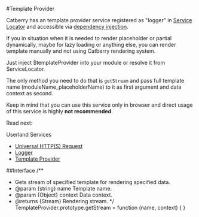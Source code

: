 #Template Provider

Catberry has an template provider service registered as "logger" in 
[Service Locator](../service-locator.md) and accessible via 
[dependency injection](../dependency-injection.md).

If you in situation when it is needed to render placeholder or partial 
dynamically, maybe for lazy loading or anything else, you can render template
manually and not using Catberry rendering system.

Just inject $templateProvider into your module or resolve it from ServiceLocator.

The only method you need to do that is `getStream` and pass full 
template name (moduleName_placeholderName) to it as first argument 
and data context as second.

Keep in mind that you can use this service only in browser and direct usage of
this service is highly **not recommended**.

Read next:

Userland Services

* [Universal HTTP(S) Request](universal-http-request.md)
* [Logger](logger.md)
* [Template Provider](template-provider.md)

##Interface
/**
 * Gets stream of specified template for rendering specified data.
 * @param {string} name Template name.
 * @param {Object} context Data context.
 * @returns {Stream} Rendering stream.
 */
TemplateProvider.prototype.getStream = function (name, context) { }